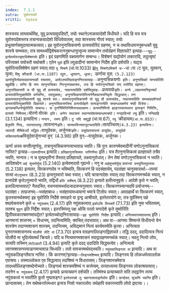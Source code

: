 ```yaml
---
index:  7.1.1
sutra:  युवोरनाकौ
vritti:  nyasa
---
```


शास्त्रस्य लाघवार्थमिह, युवू प्रत्ययावुपदिष्टौ, तयोः स्थानेऽनाकावादेशौ विधीयते। यदि हि यत्र यत्र युवोरुपदेशस्तत्र तत्रानाकावादेशो विधियेयाताम्, तदा शास्त्रस्य गौरवं स्यात्; तयोः प्रभूतवर्णसमुदायात्मकत्वात्। इह युवोरनुनासिकयणोः प्रत्यययोरिदं ग्रहणम्, न च तथाविधावननुबन्धकौ युवू शास्त्रे सम्भवतः; तत्र सामर्थ्याद्विशेषकराननुबन्धानुत्सृज्य सामान्येन तयोर्ग्रहणं विज्ञायते? इत्याह---`युवु--इत्येतयोरुत्सृष्टविशेषणयोः` इति। इदं ग्रहणमिति वक्ष्यमाणेन सम्बन्धः। विशेषणं यद्योयोगं लकारादि, तदुत्सृष्टं परित्यक्तं ययोस्तौ यथोक्तौ। एतेन `युवो` इति ल्युडादीनां सामान्येन निर्देश इति दर्शयति। यद्यत्र युवोरित्याविशेषेण ग्रहणं स्यात् तदा `यु मिश्रणे` (धा.पा.1033) झ्र्`यु मिश्रणेऽमिश्रणें च`--धा।पा।ट युतः, युतवान्, युत्वा; `दिषु क्रीडादौ (धा.पा.1107) द्यूतः, धूतवान्, धूत्वा; `ऊर्णाया युस्` (5.2.123) ऊर्णायुरित्येवमादावप्यनाकौ स्याताम्, अतोऽस्यातिप्रसङ्गनिरासायाह--`अनुनासिकयणोः` इति। अनुनासिको यण्ययोरिति बहुव्रीहिः। सन्ति हि यणः सानुनासिकाः निरनुनासकाश्च, तत्र हि ययोरनुनासिको यण् तयोरिदं ग्रहणम्। अनुनासिकयणौ च यौ युवू तौ प्रत्ययावेव, नाप्रत्ययाविति दर्शयितुमाह--`प्रत्यययोः` इति। अन्ये ,त्वप्रत्ययनिवृत्त्यर्थं प्रत्यययोरित्युक्तमिति वर्णयन्ति, तदयुक्तम्; अनुनासिकयणोरित्यनेनैवाप्रत्ययनिवृत्तेः सिद्धत्वात्। तन ह्यप्रत्ययावनुनासिकयणौ युवू शास्त्रे स्तः। तस्मादनुनासिकयणौ यो यूवू तौ प्रत्ययावेव, नाप्रत्ययाविति सम्भवप्रदर्शनार्थं प्रत्यययोरित्युक्तमिति विज्ञायते। अनुनासिकयणोश्च प्रत्ययोर्ग्रहणे सत्यङ्गस्येति सम्बन्धलक्षणेयं षष्ठी वित्रेया। ङ्गसम्बन्धिनोर्युवोरिति सम्बन्धः। स पुनर्निमित्तिनिमित्तभावलक्षणः। प्रत्ययनिमित्तो ह्यङ्गस्यात्मलाभ इत्यङ्गं निमित्ति, प्रत्ययो निमित्तम्। `योरनो वोरकः` इति। अनेन यथाक्रमं स्थान्यादेशसम्बन्धमाचष्टे`। `नन्द्यादिभ्यो ल्युः` इति। `नन्दिग्रहि` (3.1.134) इत्यादिना। `नन्दनः, रमणः` इति। `टु नदि समुद्धौ` (धा.पा.67), `रमु `क्रीडायाम्` (धा.पा.853)। हेतुमति णिच्, तदन्ताल्लयुः। `सायन्तनः` इति। सायमादिभ्यष्ट्युट्यलादिति। `सायञ्चिरम्` (4.3.23) इत्यादिना। जातादौ शैषिकेऽर्थे तद्धितः। `वासुदेवकः, अर्जुनकः` इति। वसुदेवस्यापत्यं वासुदेवः, वासुदेवो भक्तिरसयेत# `विसुदेवार्जुनाभ्यां वुन्` (4.3.98) इति वुन्--वासुदेवकः, अर्जुनकः।

ऊर्णा अस्य सन्तीत्यूर्णायुः, तत्रानुनासिकयणत्वाभावान्न भवति। किं पुनः कारणमेवमादीनीं यणोऽनुनासिकत्वं नास्ति? इत्याह--`एवमादीनाम्` इत्यादि। `प्रतिज्ञानुनासिक्याः पाणिनीयाः` इति। यत्र तैरनुनासिकत्वं प्रतज्ञायते तत्रैव भवति, नान्यत्र। न च युस्प्रभृतीनां तैस्तत् प्रतिज्ञायते, लक्ष्यानुरोधात्। तेन तेषां यणोऽनुनासिकत्वं न भवति। आदिशब्देन `अहं शुभमोर्युस्` (5.2.140) इत्येवमादयो गृह्यन्ते। ननु च `अहंशुभमोर्युस्` `कंशंभ्यां वभयुस्तितुतयसः` (5.2.138) इत्यतर, सित्करणादेव न भविष्यति, सित्करणं हि पदसंज्ञार्यम्, पदसंज्ञा चानुस्वारार्था--तस्यां सत्यां `मोऽनुस्वारः` (8.3.23) इत्यनुस्वारो यथा स्यात्। यदि चात्रानादेशः स्यात् तदा सित्करणमनर्थकं स्यात्, न ह्यनादेशे कृतेऽनुस्वारो भवति, तद्विधौ `हलि सर्वेषाम्` (8.3.22) इत्यतो हलीत्यनुवृत्तेः। आदेशे कृते न भवति; हलादित्वाभावात्? नैतदस्ति; वचनसामर्थ्यादजादावप्यनुस्वारः स्यात्। सित्करणस्यान्यदपि प्रयोजनम्--पदसंज्ञा। तत्प्रजनम्--भसंज्ञाबाधः। भसंज्ञायामध्ययानां भमात्रे टिलोपः स्यात्। अवग्रहार्थे वा सित्करणं स्यात्, कुतस्यानर्थक्यम्!
इह युवोरिति निर्देशे समाहारे वा द्वन्द्व आश्रीयते, इतरेतरयोगे वा; तत्र पूर्वस्मिन् पक्षे षष्ठ्येकवचने कृते `स नपुंसकम्` (2.4.17) इति नपुंसकत्वात् `इकोऽचि विभक्तौ` (7.1.73) इति नुमा भवितव्यम्, ततश्च `युवुनः` इति निर्द्देशः स्यात्। इतरस्मिंस्तु पक्ष ओसि परतो यणादेशे कृते युष्वोरिति द्वितीयवकारश्रवणमापद्येत? इत्येतच्चोद्यनिरासायाह--`इह युवोरिति निर्देशः` इत्यादि। `अनित्यमागमशासनम्` इति। आगमानां शासनम् = विधानम्, तदनित्यमिति; क्वचित् तदभावात्। अथ वा--आगमाः शिष्यन्ते विधीयन्ते येन शास्त्रेण तदागमशासनं शास्त्रम्, तदनित्यम्, अविद्यमानं नित्यं कार्यमस्येति कृत्वा। अनित्यता पुनरागमशासनस्य `घोर्लोपो लेटि वा` (7.3.70) इत्यत्र वाग्रहणाल्लिङ्गाद्विज्ञायते। तद्धि ददद्, ददादित्यत्र नित्यं घोर्लोपो मा भूदित्येवमर्थं क्रियते। यदि च नित्यमागमशासनं स्याद्वाग्रहणमनर्थकं स्यात्। भवतु नित्यो लोपः, सत्यपि तस्मिन् `लेटोऽडाटौ` (3.4.94) इत्यटि कृते ददद् ददादिति सिद्ध्यत्येव। अनित्यत्वे त्वागमशासनस्याडागमाभावान्न सिध्यति। ततो वावचनमर्थवद्भवति।
`नपुंसकलिङ्गता वा` इत्यादि। अथ वा नपुंसकलिङ्गतैवात्र नास्ति। किं कारणम्?इत्याह--`लिङ्गमशिष्यम्` इत्यादि। लिङ्गस्य हि लोकधर्मत्वाल्लोक एवाश्रयः। तस्माल्लोकत एव सिद्धत्वात् तदश्रिष्यं न विधातव्यम्। लिङ्गशास्त्रमेवात्र तादर्थ्याल्लिङ्गशब्देनोच्यते। लिङ्गार्थ शास्त्रमशिष्यं न कर्त्तव्यम्, तत्साध्यस्य लिङ्गस्य लोकाश्रयत्वात्। तदनेन `स नपुंसकम्` (2.4.17) इत्यादेः प्रत्याख्यानं दर्शयति। तस्मिंश्च प्रत्याख्याते सति तद्द्वारेण तस्य नपुंसकत्वं न भवतीति कुतो नुम्प्रसङ्गः! `इतरेतरपक्षे तु च्छान्दसत्वाद्वर्णलोपः` इति। `छन्दोवत् सूत्राणि भवन्ति` इति। छान्दसत्वम्। तेन यथेष्कर्त्तारमध्वर इत्यत्र निसो नकारलोपः तथेहापि वकारस्यापि लोपो द्रष्टव्यः।।

